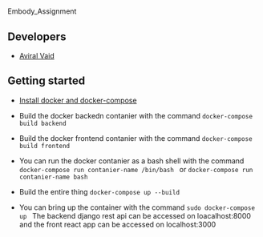# 
Embody_Assignment

## Developers

* [Aviral Vaid](https://github.com/avivaid)

## Getting started 
* [Install docker and docker-compose](https://docs.docker.com/get-docker/)
* Build the docker backedn contanier with the command 
``` docker-compose build backend ```
* Build the docker frontend contanier with the command 
``` docker-compose build frontend ```
* You can run the docker contanier as a bash shell with the command 
```docker-compose run contanier-name /bin/bash ``` or ```docker-compose run contanier-name bash ```
* Build the entire thing
```docker-compose up --build```


* You can bring up the container with the command 
```sudo docker-compose up ```
The backend django rest api can be accessed on loacalhost:8000 and the front react app can be accessed on localhost:3000

